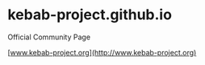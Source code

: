 kebab-project.github.io
=======================

Official Community Page

[www.kebab-project.org](http://www.kebab-project.org)
